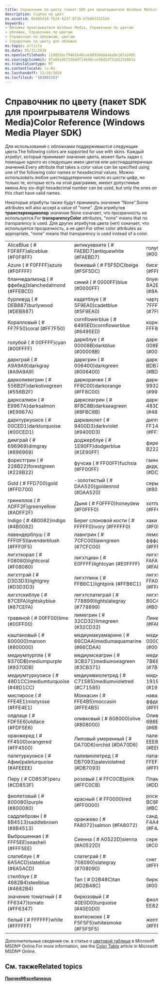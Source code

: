 ```yaml
---
title: Справочник по цвету (пакет SDK для проигрывателя Windows Media)
description: Ссылка на цвет
ms.assetid: 01d05d18-7b24-4237-973b-b7b84315252d
keywords:
- Обложки проигрывателя Windows Media, Справочник по цветам
- обложки, Справочник по цветам
- Справочник по обложкам, цветам
- Справочник по цвету для обложек
ms.topic: article
ms.date: 05/31/2018
ms.openlocfilehash: 11085bbcf9461b48cee9892bb8da6a8e167a2495
ms.sourcegitcommit: 8fa6614b715bddf14648cce36d2df22e5232801a
ms.translationtype: MT
ms.contentlocale: ru-RU
ms.lasthandoff: 12/10/2020
ms.locfileid: "103891353"
---
```

# <a name="color-reference-windows-media-player-sdk"></a><span data-ttu-id="5e285-107">Справочник по цвету (пакет SDK для проигрывателя Windows Media)</span><span class="sxs-lookup"><span data-stu-id="5e285-107">Color Reference (Windows Media Player SDK)</span></span>

<span data-ttu-id="5e285-108">Для использования с обложками поддерживаются следующие цвета.</span><span class="sxs-lookup"><span data-stu-id="5e285-108">The following colors are supported for use with skins.</span></span> <span data-ttu-id="5e285-109">Каждый атрибут, который принимает значение цвета, может быть задан с помощью одного из следующих имен цветов или шестнадцатеричных значений.</span><span class="sxs-lookup"><span data-stu-id="5e285-109">Every attribute that takes a color value can be specified using one of the following color names or hexadecimal values.</span></span> <span data-ttu-id="5e285-110">Можно использовать любое шестнадцатеричное число из шести цифр, но только те, которые есть на этой диаграмме, имеют допустимые имена.</span><span class="sxs-lookup"><span data-stu-id="5e285-110">Any six-digit hexadecimal number can be used, but only the ones on this chart have valid names.</span></span>

<span data-ttu-id="5e285-111">Некоторые атрибуты также будут принимать значение "None".</span><span class="sxs-lookup"><span data-stu-id="5e285-111">Some attributes will also accept a value of "none".</span></span> <span data-ttu-id="5e285-112">Для атрибутов **транспаренциколор** значение None означает, что прозрачность не используется.</span><span class="sxs-lookup"><span data-stu-id="5e285-112">For **transparencyColor** attributes, "none" means that no transparency is used.</span></span> <span data-ttu-id="5e285-113">Для других атрибутов цвета (нет) означает, что используется прозрачность, а не цвет.</span><span class="sxs-lookup"><span data-stu-id="5e285-113">For other color attributes as appropriate, "none" means that transparency is used instead of a color.</span></span>



|                            |                             |                                 |                              |
|----------------------------|-----------------------------|---------------------------------|------------------------------|
| <span data-ttu-id="5e285-114">AliceBlue ( \# F0F8FF)</span><span class="sxs-lookup"><span data-stu-id="5e285-114">aliceblue (\#F0F8FF)</span></span>       | <span data-ttu-id="5e285-115">антикуевхите ( \# FAEBD7)</span><span class="sxs-lookup"><span data-stu-id="5e285-115">antiquewhite (\#FAEBD7)</span></span>     | <span data-ttu-id="5e285-116">голубой ( \# 00FFFF)</span><span class="sxs-lookup"><span data-stu-id="5e285-116">aqua (\#00FFFF)</span></span>                 | <span data-ttu-id="5e285-117">Аквамариновый ( \# 7FFFD4)</span><span class="sxs-lookup"><span data-stu-id="5e285-117">aquamarine (\#7FFFD4)</span></span>        |
| <span data-ttu-id="5e285-118">Azure ( \# F0FFFF)</span><span class="sxs-lookup"><span data-stu-id="5e285-118">azure (\#F0FFFF)</span></span>           | <span data-ttu-id="5e285-119">бежевый ( \# F5F5DC)</span><span class="sxs-lookup"><span data-stu-id="5e285-119">beige (\#F5F5DC)</span></span>            | <span data-ttu-id="5e285-120">бискуе ( \# FFE4C4)</span><span class="sxs-lookup"><span data-stu-id="5e285-120">bisque (\#FFE4C4)</span></span>               | <span data-ttu-id="5e285-121">черный ( \# 000000)</span><span class="sxs-lookup"><span data-stu-id="5e285-121">black (\#000000)</span></span>             |
| <span data-ttu-id="5e285-122">бланчедалмонд ( \# ффебкд)</span><span class="sxs-lookup"><span data-stu-id="5e285-122">blanchedalmond (\#FFEBCD)</span></span>  | <span data-ttu-id="5e285-123">синий ( \# 0000FF)</span><span class="sxs-lookup"><span data-stu-id="5e285-123">blue (\#0000FF)</span></span>             | <span data-ttu-id="5e285-124">блуевиолет ( \# 8A2BE2)</span><span class="sxs-lookup"><span data-stu-id="5e285-124">blueviolet (\#8A2BE2)</span></span>           | <span data-ttu-id="5e285-125">коричневый ( \# A52A2A)</span><span class="sxs-lookup"><span data-stu-id="5e285-125">brown (\#A52A2A)</span></span>             |
| <span data-ttu-id="5e285-126">бурливуд ( \# DEB887)</span><span class="sxs-lookup"><span data-stu-id="5e285-126">burlywood (\#DEB887)</span></span>       | <span data-ttu-id="5e285-127">кадетблуе ( \# 5F9EA0)</span><span class="sxs-lookup"><span data-stu-id="5e285-127">cadetblue (\#5F9EA0)</span></span>        | <span data-ttu-id="5e285-128">чартреусе ( \# 7FFF00)</span><span class="sxs-lookup"><span data-stu-id="5e285-128">chartreuse (\#7FFF00)</span></span>           | <span data-ttu-id="5e285-129">шоколад ( \# D2691E)</span><span class="sxs-lookup"><span data-stu-id="5e285-129">chocolate (\#D2691E)</span></span>         |
| <span data-ttu-id="5e285-130">Коралловый ( \# FF7F50)</span><span class="sxs-lookup"><span data-stu-id="5e285-130">coral (\#FF7F50)</span></span>           | <span data-ttu-id="5e285-131">cornflowerblue ( \# 6495ED)</span><span class="sxs-lookup"><span data-stu-id="5e285-131">cornflowerblue (\#6495ED)</span></span>   | <span data-ttu-id="5e285-132">корнсилк ( \# FFF8DC)</span><span class="sxs-lookup"><span data-stu-id="5e285-132">cornsilk (\#FFF8DC)</span></span>             | <span data-ttu-id="5e285-133">Crimson ( \# DC143C)</span><span class="sxs-lookup"><span data-stu-id="5e285-133">crimson (\#DC143C)</span></span>           |
| <span data-ttu-id="5e285-134">голубой ( \# 00FFFF)</span><span class="sxs-lookup"><span data-stu-id="5e285-134">cyan (\#00FFFF)</span></span>            | <span data-ttu-id="5e285-135">даркблуе ( \# 00008B)</span><span class="sxs-lookup"><span data-stu-id="5e285-135">darkblue (\#00008B)</span></span>         | <span data-ttu-id="5e285-136">даркциан ( \# 008B8B)</span><span class="sxs-lookup"><span data-stu-id="5e285-136">darkcyan (\#008B8B)</span></span>             | <span data-ttu-id="5e285-137">даркголденрод ( \# B8860B)</span><span class="sxs-lookup"><span data-stu-id="5e285-137">darkgoldenrod (\#B8860B)</span></span>     |
| <span data-ttu-id="5e285-138">даркграй ( \# A9A9A9)</span><span class="sxs-lookup"><span data-stu-id="5e285-138">darkgray (\#A9A9A9)</span></span>        | <span data-ttu-id="5e285-139">даркгрин ( \# 006400)</span><span class="sxs-lookup"><span data-stu-id="5e285-139">darkgreen (\#006400)</span></span>        | <span data-ttu-id="5e285-140">дарккхаки ( \# BDB76B)</span><span class="sxs-lookup"><span data-stu-id="5e285-140">darkkhaki (\#BDB76B)</span></span>            | <span data-ttu-id="5e285-141">даркмажента ( \# 8B008B)</span><span class="sxs-lookup"><span data-stu-id="5e285-141">darkmagenta (\#8B008B)</span></span>       |
| <span data-ttu-id="5e285-142">дарколивегрин ( \# 556B2F)</span><span class="sxs-lookup"><span data-stu-id="5e285-142">darkolivegreen (\#556B2F)</span></span>  | <span data-ttu-id="5e285-143">даркоранже ( \# FF8C00)</span><span class="sxs-lookup"><span data-stu-id="5e285-143">darkorange (\#FF8C00)</span></span>       | <span data-ttu-id="5e285-144">даркорчид ( \# 9932CC)</span><span class="sxs-lookup"><span data-stu-id="5e285-144">darkorchid (\#9932CC)</span></span>           | <span data-ttu-id="5e285-145">даркред ( \# 8B0000)</span><span class="sxs-lookup"><span data-stu-id="5e285-145">darkred (\#8B0000)</span></span>           |
| <span data-ttu-id="5e285-146">дарксалмон ( \# E9967A)</span><span class="sxs-lookup"><span data-stu-id="5e285-146">darksalmon (\#E9967A)</span></span>      | <span data-ttu-id="5e285-147">дарксеагрин ( \# 8FBC8B)</span><span class="sxs-lookup"><span data-stu-id="5e285-147">darkseagreen (\#8FBC8B)</span></span>     | <span data-ttu-id="5e285-148">даркслатеблуе ( \# 483D8B)</span><span class="sxs-lookup"><span data-stu-id="5e285-148">darkslateblue (\#483D8B)</span></span>        | <span data-ttu-id="5e285-149">даркслатеграй ( \# 2F4F4F)</span><span class="sxs-lookup"><span data-stu-id="5e285-149">darkslategray (\#2F4F4F)</span></span>     |
| <span data-ttu-id="5e285-150">дарктуркуоисе ( \# 00CED1)</span><span class="sxs-lookup"><span data-stu-id="5e285-150">darkturquoise (\#00CED1)</span></span>   | <span data-ttu-id="5e285-151">дарквиолет ( \# 9400D3)</span><span class="sxs-lookup"><span data-stu-id="5e285-151">darkviolet (\#9400D3)</span></span>       | <span data-ttu-id="5e285-152">диппинк ( \# FF1493)</span><span class="sxs-lookup"><span data-stu-id="5e285-152">deeppink (\#FF1493)</span></span>             | <span data-ttu-id="5e285-153">дипскиблуе ( \# 00BFFF)</span><span class="sxs-lookup"><span data-stu-id="5e285-153">deepskyblue (\#00BFFF)</span></span>       |
| <span data-ttu-id="5e285-154">димграй ( \# 696969)</span><span class="sxs-lookup"><span data-stu-id="5e285-154">dimgray (\#696969)</span></span>         | <span data-ttu-id="5e285-155">доджерблуе ( \# 1E90FF)</span><span class="sxs-lookup"><span data-stu-id="5e285-155">dodgerblue (\#1E90FF)</span></span>       | <span data-ttu-id="5e285-156">фиребрикк ( \# B22222)</span><span class="sxs-lookup"><span data-stu-id="5e285-156">firebrick (\#B22222)</span></span>            | <span data-ttu-id="5e285-157">флоралвхите ( \# FFFAF0)</span><span class="sxs-lookup"><span data-stu-id="5e285-157">floralwhite (\#FFFAF0)</span></span>       |
| <span data-ttu-id="5e285-158">форестгрин ( \# 228B22)</span><span class="sxs-lookup"><span data-stu-id="5e285-158">forestgreen (\#228B22)</span></span>     | <span data-ttu-id="5e285-159">фучсиа ( \# FF00FF)</span><span class="sxs-lookup"><span data-stu-id="5e285-159">fuchsia (\#FF00FF)</span></span>          | <span data-ttu-id="5e285-160">гаинсборо ( \# дкдкдк)</span><span class="sxs-lookup"><span data-stu-id="5e285-160">gainsboro (\#DCDCDC)</span></span>            | <span data-ttu-id="5e285-161">гхоствхите ( \# F8F8FF)</span><span class="sxs-lookup"><span data-stu-id="5e285-161">ghostwhite (\#F8F8FF)</span></span>        |
| <span data-ttu-id="5e285-162">Gold ( \# FFD700)</span><span class="sxs-lookup"><span data-stu-id="5e285-162">gold (\#FFD700)</span></span>            | <span data-ttu-id="5e285-163">-золотистый ( \# DAA520)</span><span class="sxs-lookup"><span data-stu-id="5e285-163">goldenrod (\#DAA520)</span></span>        | <span data-ttu-id="5e285-164">серый ( \# 808080)</span><span class="sxs-lookup"><span data-stu-id="5e285-164">gray (\#808080)</span></span>                 | <span data-ttu-id="5e285-165">зеленый ( \# 008000)</span><span class="sxs-lookup"><span data-stu-id="5e285-165">green (\#008000)</span></span>             |
| <span data-ttu-id="5e285-166">гринеллов ( \# ADFF2F)</span><span class="sxs-lookup"><span data-stu-id="5e285-166">greenyellow (\#ADFF2F)</span></span>     | <span data-ttu-id="5e285-167">Дыня ( \# F0FFF0)</span><span class="sxs-lookup"><span data-stu-id="5e285-167">honeydew (\#F0FFF0)</span></span>         | <span data-ttu-id="5e285-168">хотпинк ( \# FF69B4)</span><span class="sxs-lookup"><span data-stu-id="5e285-168">hotpink (\#FF69B4)</span></span>              | <span data-ttu-id="5e285-169">индианред ( \# CD5C5C)</span><span class="sxs-lookup"><span data-stu-id="5e285-169">indianred (\#CD5C5C)</span></span>         |
| <span data-ttu-id="5e285-170">Indigo ( \# 4B0082)</span><span class="sxs-lookup"><span data-stu-id="5e285-170">indigo (\#4B0082)</span></span>          | <span data-ttu-id="5e285-171">Берег слоновой кости ( \# FFFFF0)</span><span class="sxs-lookup"><span data-stu-id="5e285-171">ivory (\#FFFFF0)</span></span>            | <span data-ttu-id="5e285-172">хаки ( \# F0E68C)</span><span class="sxs-lookup"><span data-stu-id="5e285-172">khaki (\#F0E68C)</span></span>                | <span data-ttu-id="5e285-173">Бледный ( \# E6E6FA)</span><span class="sxs-lookup"><span data-stu-id="5e285-173">lavender (\#E6E6FA)</span></span>          |
| <span data-ttu-id="5e285-174">лавендерблуш ( \# FFF0F5)</span><span class="sxs-lookup"><span data-stu-id="5e285-174">lavenderblush (\#FFF0F5)</span></span>   | <span data-ttu-id="5e285-175">лавнгрин ( \# 7CFC00)</span><span class="sxs-lookup"><span data-stu-id="5e285-175">lawngreen (\#7CFC00)</span></span>        | <span data-ttu-id="5e285-176">лемончиффон ( \# фффакд)</span><span class="sxs-lookup"><span data-stu-id="5e285-176">lemonchiffon (\#FFFACD)</span></span>         | <span data-ttu-id="5e285-177">LightBlue ( \# ADD8E6)</span><span class="sxs-lookup"><span data-stu-id="5e285-177">lightblue (\#ADD8E6)</span></span>         |
| <span data-ttu-id="5e285-178">лигхткорал ( \# F08080)</span><span class="sxs-lookup"><span data-stu-id="5e285-178">lightcoral (\#F08080)</span></span>      | <span data-ttu-id="5e285-179">лигхтциан ( \# E0FFFF)</span><span class="sxs-lookup"><span data-stu-id="5e285-179">lightcyan (\#E0FFFF)</span></span>        | <span data-ttu-id="5e285-180">лигхтголденроделлов ( \# FAFAD2)</span><span class="sxs-lookup"><span data-stu-id="5e285-180">lightgoldenrodyellow (\#FAFAD2)</span></span> | <span data-ttu-id="5e285-181">лигхтгрин ( \# 90EE90)</span><span class="sxs-lookup"><span data-stu-id="5e285-181">lightgreen (\#90EE90)</span></span>        |
| <span data-ttu-id="5e285-182">лигхтгрэй ( \# D3D3D3)</span><span class="sxs-lookup"><span data-stu-id="5e285-182">lightgrey (\#D3D3D3)</span></span>       | <span data-ttu-id="5e285-183">лигхтпинк ( \# FFB6C1)</span><span class="sxs-lookup"><span data-stu-id="5e285-183">lightpink (\#FFB6C1)</span></span>        | <span data-ttu-id="5e285-184">лигхтсалмон ( \# FFA07A)</span><span class="sxs-lookup"><span data-stu-id="5e285-184">lightsalmon (\#FFA07A)</span></span>          | <span data-ttu-id="5e285-185">лигхтсеагрин ( \# 20B2AA)</span><span class="sxs-lookup"><span data-stu-id="5e285-185">lightseagreen (\#20B2AA)</span></span>     |
| <span data-ttu-id="5e285-186">лигхтскиблуе ( \# 87CEFA)</span><span class="sxs-lookup"><span data-stu-id="5e285-186">lightskyblue (\#87CEFA)</span></span>    | <span data-ttu-id="5e285-187">лигхтслатеграй ( \# 778899)</span><span class="sxs-lookup"><span data-stu-id="5e285-187">lightslategray (\#778899)</span></span>   | <span data-ttu-id="5e285-188">лигхтстилблуе ( \# B0C4DE)</span><span class="sxs-lookup"><span data-stu-id="5e285-188">lightsteelblue (\#B0C4DE)</span></span>       | <span data-ttu-id="5e285-189">лигхтеллов ( \# FFFFE0)</span><span class="sxs-lookup"><span data-stu-id="5e285-189">lightyellow (\#FFFFE0)</span></span>       |
| <span data-ttu-id="5e285-190">травяной ( \# 00FF00)</span><span class="sxs-lookup"><span data-stu-id="5e285-190">lime (\#00FF00)</span></span>            | <span data-ttu-id="5e285-191">лимегрин ( \# 32CD32)</span><span class="sxs-lookup"><span data-stu-id="5e285-191">limegreen (\#32CD32)</span></span>        | <span data-ttu-id="5e285-192">Линен ( \# FAF0E6)</span><span class="sxs-lookup"><span data-stu-id="5e285-192">linen (\#FAF0E6)</span></span>                | <span data-ttu-id="5e285-193">пурпурный ( \# FF00FF)</span><span class="sxs-lookup"><span data-stu-id="5e285-193">magenta (\#FF00FF)</span></span>           |
| <span data-ttu-id="5e285-194">каштановый ( \# 800000)</span><span class="sxs-lookup"><span data-stu-id="5e285-194">maroon (\#800000)</span></span>          | <span data-ttu-id="5e285-195">медиумакуамарине ( \# 66CDAA)</span><span class="sxs-lookup"><span data-stu-id="5e285-195">mediumaquamarine (\#66CDAA)</span></span> | <span data-ttu-id="5e285-196">медиумблуе ( \# 0000CD)</span><span class="sxs-lookup"><span data-stu-id="5e285-196">mediumblue (\#0000CD)</span></span>           | <span data-ttu-id="5e285-197">медиуморчид ( \# BA55D3)</span><span class="sxs-lookup"><span data-stu-id="5e285-197">mediumorchid (\#BA55D3)</span></span>      |
| <span data-ttu-id="5e285-198">медиумпурпле ( \# 9370DB)</span><span class="sxs-lookup"><span data-stu-id="5e285-198">mediumpurple (\#9370DB)</span></span>    | <span data-ttu-id="5e285-199">медиумсеагрин ( \# 3CB371)</span><span class="sxs-lookup"><span data-stu-id="5e285-199">mediumseagreen (\#3CB371)</span></span>   | <span data-ttu-id="5e285-200">медиумслатеблуе ( \# 7B68EE)</span><span class="sxs-lookup"><span data-stu-id="5e285-200">mediumslateblue (\#7B68EE)</span></span>      | <span data-ttu-id="5e285-201">медиумспринггрин ( \# 00FA9A)</span><span class="sxs-lookup"><span data-stu-id="5e285-201">mediumspringgreen (\#00FA9A)</span></span> |
| <span data-ttu-id="5e285-202">медиумтуркуоисе ( \# 48D1CC)</span><span class="sxs-lookup"><span data-stu-id="5e285-202">mediumturquoise (\#48D1CC)</span></span> | <span data-ttu-id="5e285-203">медиумвиолетред ( \# C71585)</span><span class="sxs-lookup"><span data-stu-id="5e285-203">mediumvioletred (\#C71585)</span></span>  | <span data-ttu-id="5e285-204">миднигхтблуе ( \# 191970)</span><span class="sxs-lookup"><span data-stu-id="5e285-204">midnightblue (\#191970)</span></span>         | <span data-ttu-id="5e285-205">минткреам ( \# F5FFFA)</span><span class="sxs-lookup"><span data-stu-id="5e285-205">mintcream (\#F5FFFA)</span></span>         |
| <span data-ttu-id="5e285-206">мистиросе ( \# FFE4E1)</span><span class="sxs-lookup"><span data-stu-id="5e285-206">mistyrose (\#FFE4E1)</span></span>       | <span data-ttu-id="5e285-207">Моккасин ( \# FFE4B5)</span><span class="sxs-lookup"><span data-stu-id="5e285-207">moccasin (\#FFE4B5)</span></span>         | <span data-ttu-id="5e285-208">наважовхите ( \# ффдеад)</span><span class="sxs-lookup"><span data-stu-id="5e285-208">navajowhite (\#FFDEAD)</span></span>          | <span data-ttu-id="5e285-209">ВМФ ( \# 000080)</span><span class="sxs-lookup"><span data-stu-id="5e285-209">navy (\#000080)</span></span>              |
| <span data-ttu-id="5e285-210">олдлаце ( \# FDF5E6)</span><span class="sxs-lookup"><span data-stu-id="5e285-210">oldlace (\#FDF5E6)</span></span>         | <span data-ttu-id="5e285-211">оливковый ( \# 808000)</span><span class="sxs-lookup"><span data-stu-id="5e285-211">olive (\#808000)</span></span>            | <span data-ttu-id="5e285-212">ОливеДраб ( \# 6B8E23)</span><span class="sxs-lookup"><span data-stu-id="5e285-212">olivedrab (\#6B8E23)</span></span>            | <span data-ttu-id="5e285-213">оранжевый ( \# FFA500)</span><span class="sxs-lookup"><span data-stu-id="5e285-213">orange (\#FFA500)</span></span>            |
| <span data-ttu-id="5e285-214">оранжеред ( \# FF4500)</span><span class="sxs-lookup"><span data-stu-id="5e285-214">orangered (\#FF4500)</span></span>       | <span data-ttu-id="5e285-215">Лиловый умеренный ( \# DA70D6)</span><span class="sxs-lookup"><span data-stu-id="5e285-215">orchid (\#DA70D6)</span></span>           | <span data-ttu-id="5e285-216">палеголденрод ( \# EEE8AA)</span><span class="sxs-lookup"><span data-stu-id="5e285-216">palegoldenrod (\#EEE8AA)</span></span>        | <span data-ttu-id="5e285-217">palegreen ( \# 98FB98)</span><span class="sxs-lookup"><span data-stu-id="5e285-217">palegreen (\#98FB98)</span></span>         |
| <span data-ttu-id="5e285-218">палетуркуоисе ( \# Афии)</span><span class="sxs-lookup"><span data-stu-id="5e285-218">paleturquoise (\#AFEEEE)</span></span>   | <span data-ttu-id="5e285-219">палевиолетред ( \# DB7093)</span><span class="sxs-lookup"><span data-stu-id="5e285-219">palevioletred (\#DB7093)</span></span>    | <span data-ttu-id="5e285-220">папайавхип ( \# FFEFD5)</span><span class="sxs-lookup"><span data-stu-id="5e285-220">papayawhip (\#FFEFD5)</span></span>           | <span data-ttu-id="5e285-221">пеачпуфф ( \# FFDAB9)</span><span class="sxs-lookup"><span data-stu-id="5e285-221">peachpuff (\#FFDAB9)</span></span>         |
| <span data-ttu-id="5e285-222">Перу ( \# CD853F)</span><span class="sxs-lookup"><span data-stu-id="5e285-222">peru (\#CD853F)</span></span>            | <span data-ttu-id="5e285-223">розовый ( \# FFC0CB)</span><span class="sxs-lookup"><span data-stu-id="5e285-223">pink (\#FFC0CB)</span></span>             | <span data-ttu-id="5e285-224">Плам ( \# DDA0DD)</span><span class="sxs-lookup"><span data-stu-id="5e285-224">plum (\#DDA0DD)</span></span>                 | <span data-ttu-id="5e285-225">повдерблуе ( \# B0E0E6)</span><span class="sxs-lookup"><span data-stu-id="5e285-225">powderblue (\#B0E0E6)</span></span>        |
| <span data-ttu-id="5e285-226">фиолетовый ( \# 800080)</span><span class="sxs-lookup"><span data-stu-id="5e285-226">purple (\#800080)</span></span>          | <span data-ttu-id="5e285-227">красный ( \# FF0000)</span><span class="sxs-lookup"><span data-stu-id="5e285-227">red (\#FF0000)</span></span>              | <span data-ttu-id="5e285-228">росибровн ( \# BC8F8F)</span><span class="sxs-lookup"><span data-stu-id="5e285-228">rosybrown (\#BC8F8F)</span></span>            | <span data-ttu-id="5e285-229">ройалблуе ( \# 4169E1)</span><span class="sxs-lookup"><span data-stu-id="5e285-229">royalblue (\#4169E1)</span></span>         |
| <span data-ttu-id="5e285-230">саддлебровн ( \# 8B4513)</span><span class="sxs-lookup"><span data-stu-id="5e285-230">saddlebrown (\#8B4513)</span></span>     | <span data-ttu-id="5e285-231">оранжево ( \# FA8072)</span><span class="sxs-lookup"><span data-stu-id="5e285-231">salmon (\#FA8072)</span></span>           | <span data-ttu-id="5e285-232">сандибровн ( \# F4A460)</span><span class="sxs-lookup"><span data-stu-id="5e285-232">sandybrown (\#F4A460)</span></span>           | <span data-ttu-id="5e285-233">сеагрин ( \# 2E8B57)</span><span class="sxs-lookup"><span data-stu-id="5e285-233">seagreen (\#2E8B57)</span></span>          |
| <span data-ttu-id="5e285-234">Выброшенная ( \# FFF5EE)</span><span class="sxs-lookup"><span data-stu-id="5e285-234">seashell (\#FFF5EE)</span></span>        | <span data-ttu-id="5e285-235">Сиенна ( \# A0522D)</span><span class="sxs-lookup"><span data-stu-id="5e285-235">sienna (\#A0522D)</span></span>           | <span data-ttu-id="5e285-236">серебро ( \# c0c0c0)</span><span class="sxs-lookup"><span data-stu-id="5e285-236">silver (\#C0C0C0)</span></span>               | <span data-ttu-id="5e285-237">скиблуе ( \# 87CEEB)</span><span class="sxs-lookup"><span data-stu-id="5e285-237">skyblue (\#87CEEB)</span></span>           |
| <span data-ttu-id="5e285-238">слатеблуе ( \# 6A5ACD)</span><span class="sxs-lookup"><span data-stu-id="5e285-238">slateblue (\#6A5ACD)</span></span>       | <span data-ttu-id="5e285-239">слатеграй ( \# 708090)</span><span class="sxs-lookup"><span data-stu-id="5e285-239">slategray (\#708090)</span></span>        | <span data-ttu-id="5e285-240">снег ( \# фффафа)</span><span class="sxs-lookup"><span data-stu-id="5e285-240">snow (\#FFFAFA)</span></span>                 | <span data-ttu-id="5e285-241">спринггрин ( \# 00FF7F)</span><span class="sxs-lookup"><span data-stu-id="5e285-241">springgreen (\#00FF7F)</span></span>       |
| <span data-ttu-id="5e285-242">стилблуе ( \# 4682B4)</span><span class="sxs-lookup"><span data-stu-id="5e285-242">steelblue (\#4682B4)</span></span>       | <span data-ttu-id="5e285-243">Tan ( \# D2B48C)</span><span class="sxs-lookup"><span data-stu-id="5e285-243">tan (\#D2B48C)</span></span>              | <span data-ttu-id="5e285-244">бирюзовый ( \# 008080)</span><span class="sxs-lookup"><span data-stu-id="5e285-244">teal (\#008080)</span></span>                 | <span data-ttu-id="5e285-245">систле ( \# D8BFD8)</span><span class="sxs-lookup"><span data-stu-id="5e285-245">thistle (\#D8BFD8)</span></span>           |
| <span data-ttu-id="5e285-246">значение томатный ( \# FF6347)</span><span class="sxs-lookup"><span data-stu-id="5e285-246">tomato (\#FF6347)</span></span>          | <span data-ttu-id="5e285-247">бирюзовый ( \# 40E0D0)</span><span class="sxs-lookup"><span data-stu-id="5e285-247">turquoise (\#40E0D0)</span></span>        | <span data-ttu-id="5e285-248">фиолетовый ( \# EE82EE)</span><span class="sxs-lookup"><span data-stu-id="5e285-248">violet (\#EE82EE)</span></span>               | <span data-ttu-id="5e285-249">вхеат ( \# F5DEB3)</span><span class="sxs-lookup"><span data-stu-id="5e285-249">wheat (\#F5DEB3)</span></span>             |
| <span data-ttu-id="5e285-250">белый ( \# FFFFFF)</span><span class="sxs-lookup"><span data-stu-id="5e285-250">white (\#FFFFFF)</span></span>           | <span data-ttu-id="5e285-251">вхитесмоке ( \# F5F5F5)</span><span class="sxs-lookup"><span data-stu-id="5e285-251">whitesmoke (\#F5F5F5)</span></span>       | <span data-ttu-id="5e285-252">желтый ( \# FFFF00)</span><span class="sxs-lookup"><span data-stu-id="5e285-252">yellow (\#FFFF00)</span></span>               | <span data-ttu-id="5e285-253">елловгрин ( \# 9ACD32)</span><span class="sxs-lookup"><span data-stu-id="5e285-253">yellowgreen (\#9ACD32)</span></span>       |



 

<span data-ttu-id="5e285-254">Дополнительные сведения см. в статье о [цветовой таблице](https://msdn.microsoft.com/library/ms531197.aspx) в Microsoft MSDN® Online.</span><span class="sxs-lookup"><span data-stu-id="5e285-254">For more information, see the [Color Table](https://msdn.microsoft.com/library/ms531197.aspx) article in Microsoft MSDN® Online.</span></span>

## <a name="related-topics"></a><span data-ttu-id="5e285-255">См. также</span><span class="sxs-lookup"><span data-stu-id="5e285-255">Related topics</span></span>

<dl> <dt>

[<span data-ttu-id="5e285-256">**Прочее**</span><span class="sxs-lookup"><span data-stu-id="5e285-256">**Miscellaneous**</span></span>](miscellaneous.md)
</dt> </dl>

 

 




